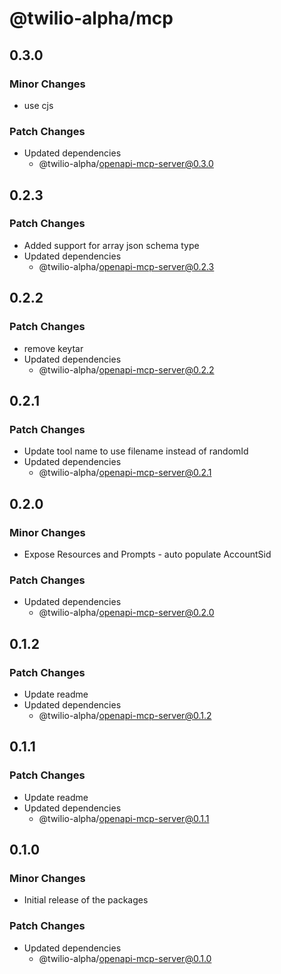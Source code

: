 # @twilio-alpha/mcp

## 0.3.0

### Minor Changes

- use cjs

### Patch Changes

- Updated dependencies
  - @twilio-alpha/openapi-mcp-server@0.3.0

## 0.2.3

### Patch Changes

- Added support for array json schema type
- Updated dependencies
  - @twilio-alpha/openapi-mcp-server@0.2.3

## 0.2.2

### Patch Changes

- remove keytar
- Updated dependencies
  - @twilio-alpha/openapi-mcp-server@0.2.2

## 0.2.1

### Patch Changes

- Update tool name to use filename instead of randomId
- Updated dependencies
  - @twilio-alpha/openapi-mcp-server@0.2.1

## 0.2.0

### Minor Changes

- Expose Resources and Prompts - auto populate AccountSid

### Patch Changes

- Updated dependencies
  - @twilio-alpha/openapi-mcp-server@0.2.0

## 0.1.2

### Patch Changes

- Update readme
- Updated dependencies
  - @twilio-alpha/openapi-mcp-server@0.1.2

## 0.1.1

### Patch Changes

- Update readme
- Updated dependencies
  - @twilio-alpha/openapi-mcp-server@0.1.1

## 0.1.0

### Minor Changes

- Initial release of the packages

### Patch Changes

- Updated dependencies
  - @twilio-alpha/openapi-mcp-server@0.1.0
